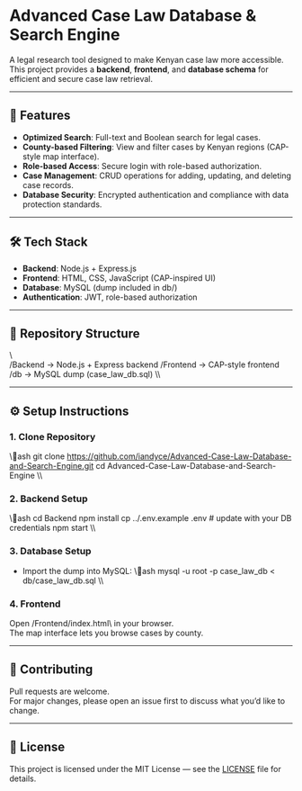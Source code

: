 ﻿# Advanced Case Law Database & Search Engine

A legal research tool designed to make Kenyan case law more accessible.  
This project provides a **backend**, **frontend**, and **database schema** for efficient and secure case law retrieval.

---

## 🚀 Features
- **Optimized Search**: Full-text and Boolean search for legal cases.
- **County-based Filtering**: View and filter cases by Kenyan regions (CAP-style map interface).
- **Role-based Access**: Secure login with role-based authorization.
- **Case Management**: CRUD operations for adding, updating, and deleting case records.
- **Database Security**: Encrypted authentication and compliance with data protection standards.

---

## 🛠️ Tech Stack
- **Backend**: Node.js + Express.js  
- **Frontend**: HTML, CSS, JavaScript (CAP-inspired UI)  
- **Database**: MySQL (dump included in db/)  
- **Authentication**: JWT, role-based authorization  

---

## 📂 Repository Structure
\\\
/Backend    → Node.js + Express backend
/Frontend   → CAP-style frontend
/db         → MySQL dump (case_law_db.sql)
\\\

---

## ⚙️ Setup Instructions

### 1. Clone Repository
\\\ash
git clone https://github.com/iandyce/Advanced-Case-Law-Database-and-Search-Engine.git
cd Advanced-Case-Law-Database-and-Search-Engine
\\\

### 2. Backend Setup
\\\ash
cd Backend
npm install
cp ../.env.example .env   # update with your DB credentials
npm start
\\\

### 3. Database Setup
- Import the dump into MySQL:
\\\ash
mysql -u root -p case_law_db < db/case_law_db.sql
\\\

### 4. Frontend
Open \/Frontend/index.html\ in your browser.  
The map interface lets you browse cases by county.

---

## 🤝 Contributing
Pull requests are welcome.  
For major changes, please open an issue first to discuss what you’d like to change.

---

## 📜 License
This project is licensed under the MIT License — see the [LICENSE](LICENSE) file for details.
